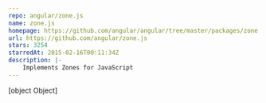 ```yaml
---
repo: angular/zone.js
name: zone.js
homepage: https://github.com/angular/angular/tree/master/packages/zone.js/
url: https://github.com/angular/zone.js
stars: 3254
starredAt: 2015-02-16T00:11:34Z
description: |-
    Implements Zones for JavaScript
---
```


[object Object]
